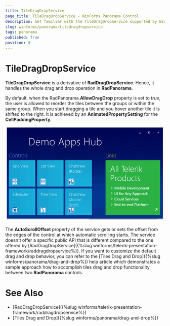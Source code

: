 ```yaml
---
title: TileDragDropService
page_title: TileDragDropService - WinForms Panorama Control
description: Get familiar with the TileDragDropService supported by WinForms Panorama.
slug: winforms/panorama/tiledragdropservice
tags: panorama
published: True
position: 0 
---
```


# TileDragDropService

**TileDragDropService** is a derivative of **RadDragDropService**. Hence, it handles the whole drag and drop operation in **RadPanorama**.

By default, when the RadPanorama.**AllowDragDrop** property is set to *true*, the user is allowed to reorder the tiles between the groups or within the same group. When you start dragging a tile and you hover another tile it is shifted to the right. It is achieved by an **AnimatedPropertySetting** for the **CellPaddingProperty**.

![panorama-tiledragdropservice 001](images/panorama-tiledragdropservice001.gif)

The **AutoScrollOffset** property of the service gets or sets the offset from the edges of the control at which automatic scrolling starts. The service doesn't offer a specific public API that is different compared to the one offered by [RadDragDropService]({%slug winforms/telerik-presentation-framework/raddragdropservice%}). If you want to customize the default drag and drop behavior, you can refer to the [Tiles Drag and Drop]({%slug winforms/panorama/drag-and-drop%}) help article which demonstrates a sample approach how to accomplish tiles drag and drop functionality between two **RadPanorama** controls.

# See Also

* [RadDragDropService]({%slug winforms/telerik-presentation-framework/raddragdropservice%})	
* [Tiles Drag and Drop]({%slug winforms/panorama/drag-and-drop%})